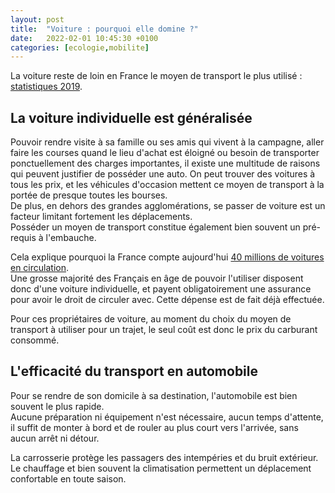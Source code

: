 ```yaml
---
layout: post
title:  "Voiture : pourquoi elle domine ?"
date:   2022-02-01 10:45:30 +0100
categories: [ecologie,mobilite]
---
```


La voiture reste de loin en France le moyen de transport le plus utilisé : [statistiques 2019][statistiques-mobilite-2019].

## La voiture individuelle est généralisée

Pouvoir rendre visite à sa famille ou ses amis qui vivent à la campagne, aller faire les courses quand le lieu d'achat est éloigné ou besoin de transporter ponctuellement des charges importantes, il existe une multitude de raisons qui peuvent justifier de posséder une auto.
On peut trouver des voitures à tous les prix, et les véhicules d'occasion mettent ce moyen de transport à la portée de presque toutes les bourses. \
De plus, en dehors des grandes agglomérations, se passer de voiture est un facteur limitant fortement les déplacements. \
Posséder un moyen de transport constitue également bien souvent un pré-requis à l'embauche.

Cela explique pourquoi la France compte aujourd'hui [40 millions de voitures en circulation][chiffres-parc-auto]. \
Une grosse majorité des Français en âge de pouvoir l'utiliser disposent donc d'une voiture individuelle, et payent obligatoirement une assurance pour avoir le droit de circuler avec.
Cette dépense est de fait déjà effectuée.

Pour ces propriétaires de voiture, au moment du choix du moyen de transport à utiliser pour un trajet, le seul coût est donc le prix du carburant consommé.

## L'efficacité du transport en automobile

Pour se rendre de son domicile à sa destination, l'automobile est bien souvent le plus rapide. \
Aucune préparation ni équipement n'est nécessaire, aucun temps d'attente, il suffit de monter à bord et de rouler au plus court
vers l'arrivée, sans aucun arrêt ni détour.

La carrosserie protège les passagers des intempéries et du bruit extérieur. Le chauffage et bien souvent la climatisation
permettent un déplacement confortable en toute saison.

[statistiques-mobilite-2019]: https://www.statistiques.developpement-durable.gouv.fr/comment-les-francais-se-deplacent-ils-en-2019-resultats-de-lenquete-mobilite-des-personnes
[chiffres-parc-auto]: https://www.lesechos.fr/industrie-services/automobile/les-vrais-chiffres-du-parc-automobile-francais-1168701
